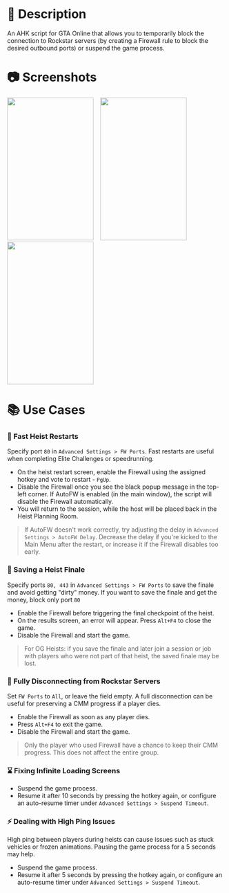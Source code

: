 # 📝 Description
An AHK script for GTA Online that allows you to temporarily block the connection to Rockstar servers (by creating a Firewall rule to block the desired outbound ports) or suspend the game process.

# 📷 Screenshots
<img width="200" height="330" src="https://github.com/user-attachments/assets/855b4b5a-d2df-46fa-b6dc-8ad07d70595e" />
&nbsp;&nbsp;
<img width="200" height="330" src="https://github.com/user-attachments/assets/3fbf2479-c3eb-4279-b3b6-b35157cbb0a5" />
&nbsp;&nbsp;
<img width="200" height="330" src="https://github.com/user-attachments/assets/ed4d42ea-42cf-4336-bb93-4becc1429c07" />

# 📚 Use Cases
### 🔁 Fast Heist Restarts
Specify port `80` in `Advanced Settings > FW Ports`. Fast restarts are useful when completing Elite Challenges or speedrunning.
- On the heist restart screen, enable the Firewall using the assigned hotkey and vote to restart - `PgUp`.
- Disable the Firewall once you see the black popup message in the top-left corner. If AutoFW is enabled (in the main window), the script will disable the Firewall automatically.
- You will return to the session, while the host will be placed back in the Heist Planning Room.
> If AutoFW doesn't work correctly, try adjusting the delay in `Advanced Settings > AutoFW Delay`. Decrease the delay if you're kicked to the Main Menu after the restart, or increase it if the Firewall disables too early.

### 💾 Saving a Heist Finale
Specify ports `80, 443` in `Advanced Settings > FW Ports` to save the finale and avoid getting "dirty" money. If you want to save the finale and get the money, block only port `80`
- Enable the Firewall before triggering the final checkpoint of the heist.
- On the results screen, an error will appear. Press `Alt+F4` to close the game.
- Disable the Firewall and start the game.
> For OG Heists: if you save the finale and later join a session or job with players who were not part of that heist, the saved finale may be lost.

### 🔌 Fully Disconnecting from Rockstar Servers
Set `FW Ports` to `All`, or leave the field empty. A full disconnection can be useful for preserving a CMM progress if a player dies.
- Enable the Firewall as soon as any player dies.
- Press `Alt+F4` to exit the game.
- Disable the Firewall and start the game.
> Only the player who used Firewall have a chance to keep their CMM progress. This does not affect the entire group.

### ⌛ Fixing Infinite Loading Screens
- Suspend the game process.
- Resume it after 10 seconds by pressing the hotkey again, or configure an auto-resume timer under `Advanced Settings > Suspend Timeout`.

### ⚡ Dealing with High Ping Issues
High ping between players during heists can cause issues such as stuck vehicles or frozen animations. Pausing the game process for a 5 seconds may help.
- Suspend the game process.
- Resume it after 5 seconds by pressing the hotkey again, or configure an auto-resume timer under `Advanced Settings > Suspend Timeout`.

